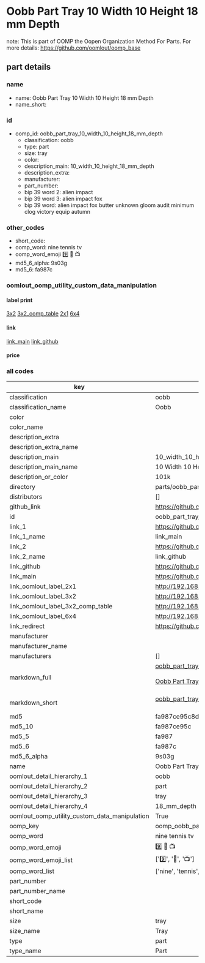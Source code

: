 # Oobb Part Tray 10 Width 10 Height 18 mm Depth  

note: This is part of OOMP the Oopen Organization Method For Parts. For more details: https://github.com/oomlout/oomp_base

##  part details
  







### name
* name: Oobb Part Tray 10 Width 10 Height 18 mm Depth
* name_short: 
### id
* oomp_id: oobb_part_tray_10_width_10_height_18_mm_depth
  * classification: oobb
  * type: part
  * size: tray
  * color: 
  * description_main: 10_width_10_height_18_mm_depth
  * description_extra: 
  * manufacturer: 
  * part_number: 
  * bip 39 word 2: alien impact
  * bip 39 word 3: alien impact fox
  * bip 39 word: alien impact fox butter unknown gloom audit minimum clog victory equip autumn

### other_codes
* short_code: 
* oomp_word: nine tennis tv
* oomp_word_emoji :nine: :tennis: :tv:
* md5_6_alpha: 9s03g
* md5_6: fa987c






### oomlout_oomp_utility_custom_data_manipulation
#### label print
[3x2](http://192.168.1.245:1112/?label=oomp%209s03g)
[3x2_oomp_table](http://192.168.1.108:1112/?label=oomp%209s03g)
[2x1](http://192.168.1.242:1112/?label=oomp%209s03g)
[6x4](http://192.168.1.55:1112/?label=oomp%209s03g)    

#### link

[link_main](https://github.com/oomlout/oomlout_oomp_version_1_messy/tree/main/parts/oobb_part_tray_10_width_10_height_18_mm_depth) [link_github](https://github.com/oomlout/oomlout_oomp_version_1_messy/tree/main/parts/oobb_part_tray_10_width_10_height_18_mm_depth)                             

#### price







### all codes 
| key | value |  
| --- | --- |  
| classification | oobb |  
| classification_name | Oobb |  
| color |  |  
| color_name |  |  
| description_extra |  |  
| description_extra_name |  |  
| description_main | 10_width_10_height_18_mm_depth |  
| description_main_name | 10 Width 10 Height 18 mm Depth |  
| description_or_color | 101k |  
| directory | parts/oobb_part_tray_10_width_10_height_18_mm_depth |  
| distributors | [] |  
| github_link | https://github.com/oomlout/oomlout_oomp_part_src/tree/main/parts/oobb_part_tray_10_width_10_height_18_mm_depth |  
| id | oobb_part_tray_10_width_10_height_18_mm_depth |  
| link_1 | https://github.com/oomlout/oomlout_oomp_version_1_messy/tree/main/parts/oobb_part_tray_10_width_10_height_18_mm_depth |  
| link_1_name | link_main |  
| link_2 | https://github.com/oomlout/oomlout_oomp_version_1_messy/tree/main/parts/oobb_part_tray_10_width_10_height_18_mm_depth |  
| link_2_name | link_github |  
| link_github | https://github.com/oomlout/oomlout_oomp_version_1_messy/tree/main/parts/oobb_part_tray_10_width_10_height_18_mm_depth |  
| link_main | https://github.com/oomlout/oomlout_oomp_version_1_messy/tree/main/parts/oobb_part_tray_10_width_10_height_18_mm_depth |  
| link_oomlout_label_2x1 | http://192.168.1.242:1112/?label=oomp%209s03g |  
| link_oomlout_label_3x2 | http://192.168.1.245:1112/?label=oomp%209s03g |  
| link_oomlout_label_3x2_oomp_table | http://192.168.1.108:1112/?label=oomp%209s03g |  
| link_oomlout_label_6x4 | http://192.168.1.55:1112/?label=oomp%209s03g |  
| link_redirect | https://github.com/oomlout/oomlout_oomp_version_1_messy/tree/main/parts/oobb_part_tray_10_width_10_height_18_mm_depth |  
| manufacturer |  |  
| manufacturer_name |  |  
| manufacturers | [] |  
| markdown_full | [oobb_part_tray_10_width_10_height_18_mm_depth](none)<br>[](none)<br>[Oobb Part Tray 10 Width 10 Height 18 Mm Depth](none)<br><br> |  
| markdown_short | [oobb_part_tray_10_width_10_height_18_mm_depth](none)<br><br> |  
| md5 | fa987ce95c8d01e18df6f1f4b89c7032 |  
| md5_10 | fa987ce95c |  
| md5_5 | fa987 |  
| md5_6 | fa987c |  
| md5_6_alpha | 9s03g |  
| name | Oobb Part Tray 10 Width 10 Height 18 mm Depth |  
| oomlout_detail_hierarchy_1 | oobb |  
| oomlout_detail_hierarchy_2 | part |  
| oomlout_detail_hierarchy_3 | tray |  
| oomlout_detail_hierarchy_4 | 18_mm_depth |  
| oomlout_oomp_utility_custom_data_manipulation | True |  
| oomp_key | oomp_oobb_part_tray_10_width_10_height_18_mm_depth |  
| oomp_word | nine tennis tv |  
| oomp_word_emoji | :nine: :tennis: :tv: |  
| oomp_word_emoji_list | [':nine:', ':tennis:', ':tv:'] |  
| oomp_word_list | ['nine', 'tennis', 'tv'] |  
| part_number |  |  
| part_number_name |  |  
| short_code |  |  
| short_name |  |  
| size | tray |  
| size_name | Tray |  
| type | part |  
| type_name | Part |  
